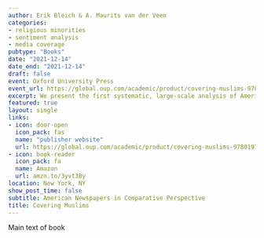 ```yaml
---
author: Erik Bleich & A. Maurits van der Veen
categories:
- religious minorities
- sentiment analysis
- media coverage
pubtype: "Books"
date: "2021-12-14"
date_end: "2021-12-14"
draft: false
event: Oxford University Press
event_url: https://global.oup.com/academic/product/covering-muslims-9780197611722
excerpt: We present the first systematic, large-scale analysis of American newspaper coverage of Muslims. By comparing it over time with reporting on other groups and issues as well as coverage of the subject in other countries, we demonstrate conclusively how negative American newspapers have been in their treatment of Muslims across the two-decade period between 1996 and 2016, both in an absolute sense and compared to a range of other groups. The same pattern holds in other countries, such as Australia, Canada, and the UK. While 9/11 did not make coverage more negative in the long run, it did dramatically increase the prevalence of references to terrorism and extremism.
featured: true
layout: single
links:
- icon: door-open
  icon_pack: fas
  name: "publisher website"
  url: https://global.oup.com/academic/product/covering-muslims-9780197611722
- icon: book-reader
  icon_pack: fa
  name: Amazon
  url: amzn.to/3yvt3By
location: New York, NY
show_post_time: false
subtitle: American Newspapers in Comparative Perspective
title: Covering Muslims
---
```


Main text of book 
